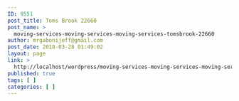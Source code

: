 ```yaml
---
ID: 9551
post_title: Toms Brook 22660
post_name: >
  moving-services-moving-services-moving-services-tomsbrook-22660
author: mrgabonijeff@gmail.com
post_date: 2018-03-28 01:49:02
layout: page
link: >
  http://localhost/wordpress/moving-services-moving-services-moving-services-tomsbrook-22660/
published: true
tags: [ ]
categories: [ ]
---
```


